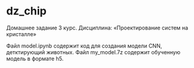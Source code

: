 # dz_chip
Домашнее задание 3 курс. Дисциплина: «Проектирование систем на кристалле»

Файл model.ipynb содержит код для создания модели CNN, детктирующий животных.
Файл my_model.7z содержит обученную модель в формате h5.
